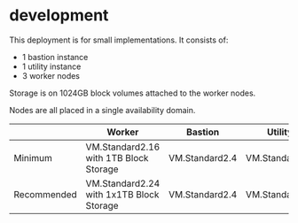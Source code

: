 # development
This deployment is for small implementations.  It consists of:

* 1 bastion instance
* 1 utility instance
* 3 worker nodes

Storage is on 1024GB block volumes attached to the worker nodes.  

Nodes are all placed in a single availability domain.

|             | Worker                                     | Bastion          | Utility        |
|-------------|--------------------------------------------|------------------|----------------|
| Minimum     | VM.Standard2.16 with 1TB Block Storage     | VM.Standard2.4   | VM.Standard2.8 |                   
| Recommended | VM.Standard2.24 with 1x1TB Block Storage   | VM.Standard2.4   | VM.Standard2.8 |
